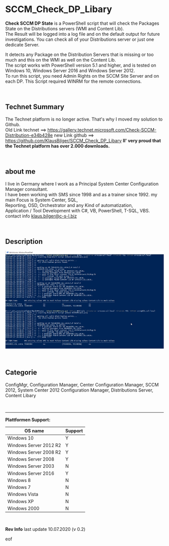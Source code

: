 # SCCM_Check_DP_Libary

**Check SCCM DP State** is a PowerShell script that will check the Packages State on the Distributions servers (WMI and Content Lib).  
The Result will be logged into a log file and on the default output for future investigations. You can check all of your Distributions server or just one dedicate Server.
  
It detects any Package on the Distribution Servers that is missing or too much and this on the WMI as well on the Content Lib.  
The script works with PowerShell version 5.1 and higher, and is tested on Windows 10, Windows Server 2016 and Windows Server 2012.  
To run this script, you need Admin Rights on the SCCM Site Server and on each DP. This Script required WINRM for the remote connections.  

&nbsp;
&nbsp;
&nbsp;
&nbsp;

## Technet Summary  

The Technet platform is no longer active. That's why I moved my solution to Github.  
Old Link technet ==> <https://gallery.technet.microsoft.com/Check-SCCM-Distribution-e34b428e>
new Link github  ==> <https://github.com/KlausBilger/SCCM_Check_DP_Libary>
 **II' very proud that the Technet platform has over 2.000 downloads.**  
  
&nbsp;
&nbsp;
  
## about me  

I live in Germany where I work as a Principal System Center Configuration Manager consultant.  
I have been working with SMS since 1998 and as a trainer since 1992. my main Focus is System Center, SQL,  
Reporting, OSD, Orchestrator and any Kind of automatization,  
Application / Tool Development with C#, VB, PowerShell, T-SQL, VBS.  
contact info klaus.bilger@c-s-l.biz  
  
&nbsp;
&nbsp;

## Description

![Output Sample ](https://github.com/KlausBilger/SCCM_Check_DP_Libary/blob/master/output.jpg)
  
&nbsp;
&nbsp;
&nbsp;
&nbsp;
  
## Categorie

ConfigMgr, Configuration Manager, Center Configuration Manager, SCCM 2012, System Center 2012 Configuration Manager,
Distributions Server, Content Libary
  
&nbsp;
&nbsp;
&nbsp;
&nbsp;
  
***  
**Plattformen Support:**
  
|OS name    |Support|
|---    |---  
|Windows 10 |Y  
|Windows Server 2012 R2 |Y  
|Windows Server 2008 R2 |Y  
|Windows Server 2008    |Y  
|Windows Server 2003    |N  
|Windows Server 2016    |Y  
|Windows 8  |N  
|Windows 7  |N  
|Windows Vista  |N  
|Windows XP  |N  
|Windows 2000  |N  
  
&nbsp;
&nbsp;
&nbsp;
&nbsp;
&nbsp;
&nbsp;
&nbsp;
&nbsp;

**Rev Info**
last update 10.07.2020 (v 0.2)  

eof  

